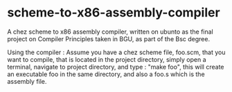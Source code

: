 # scheme-to-x86-assembly-compiler
A chez scheme to x86 assembly compiler, written on ubunto as the final project on Compiler Principles taken in BGU, 
as part of the Bsc degree. 

Using the compiler :
Assume you have a chez scheme file, foo.scm, that you want to compile, that is located in the project directory,
simply open a terminal, navigate to project directory, and type : "make foo",
this will create an executable foo in the same directory, and also a foo.s which is the assembly file.
